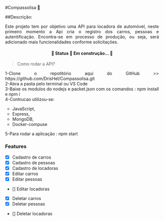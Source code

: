 #Compassolisa 🚀

##Descrição:
<p align="justify"> Este projeto tem por objetivo uma API para  locadora de automóvel, neste primeiro momento a Api cria o registro dos carros, pessoas e autentificação. Encontra-se em processo de produção, ou seja, será adicionado mais funcionalidades conforme solicitações.</p>

<h4 align="center"> 
	🚧  Status 🚀 Em construção...  🚧
</h4>

>Como rodar a API?

<p align="justify" >
1-Clone o repotitório aqui do GitHub >> https://github.com/DrisHel/Compassolisa.git <br>
2-Abra a pasta pelo terminal ou VS Code<br>
3-Baixe os modulos do nodejs e packet.json com os comandos : 
npm install e npm i<br>
4-Contrucao utilizou-se:<br>

<ul style="list-style-type:circle">
  <li>JavaScript,</li>
  <li>Express,</li>
  <li>MongoDB,</li>
  <li>Docker-compuse</li>
  
</ul>
5-Para rodar a aplicação : npm start</p>

### Features

- [x] Cadastro de carros
- [x] Cadastro de pessoas
- [x] Cadastro de locadoras
- [x] Editar carros
- [x] Editar pessoas
- [] Editar locadoras
- [x] Deletar carros
- [x] Deletar pessoas
- [] Deletar locadoras
